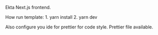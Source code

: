 Ekta Next.js frontend.

 How run template:
    1. yarn install
    2. yarn dev

 Also configure you ide for prettier for code style. Prettier file available.
